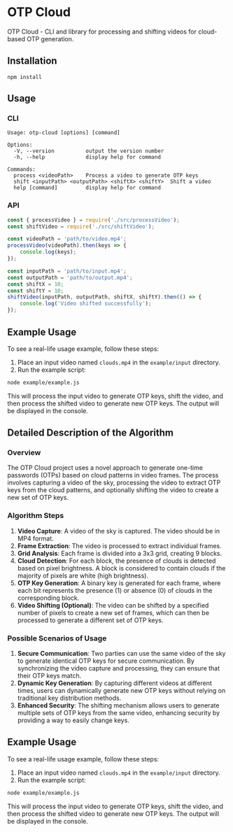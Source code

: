 
# OTP Cloud

OTP Cloud - CLI and library for processing and shifting videos for cloud-based OTP generation.

## Installation

```
npm install
```

## Usage

### CLI

```
Usage: otp-cloud [options] [command]

Options:
  -V, --version          output the version number
  -h, --help             display help for command

Commands:
  process <videoPath>    Process a video to generate OTP keys
  shift <inputPath> <outputPath> <shiftX> <shiftY>  Shift a video
  help [command]         display help for command
```

### API

```javascript
const { processVideo } = require('./src/processVideo');
const shiftVideo = require('./src/shiftVideo');

const videoPath = 'path/to/video.mp4';
processVideo(videoPath).then(keys => {
    console.log(keys);
});

const inputPath = 'path/to/input.mp4';
const outputPath = 'path/to/output.mp4';
const shiftX = 10;
const shiftY = 10;
shiftVideo(inputPath, outputPath, shiftX, shiftY).then(() => {
    console.log('Video shifted successfully');
});
```

## Example Usage

To see a real-life usage example, follow these steps:

1. Place an input video named `clouds.mp4` in the `example/input` directory.
2. Run the example script:

```sh
node example/example.js
```

This will process the input video to generate OTP keys, shift the video, and then process the shifted video to generate new OTP keys. The output will be displayed in the console.

## Detailed Description of the Algorithm

### Overview

The OTP Cloud project uses a novel approach to generate one-time passwords (OTPs) based on cloud patterns in video frames. The process involves capturing a video of the sky, processing the video to extract OTP keys from the cloud patterns, and optionally shifting the video to create a new set of OTP keys.

### Algorithm Steps

1. **Video Capture**: A video of the sky is captured. The video should be in MP4 format.
2. **Frame Extraction**: The video is processed to extract individual frames.
3. **Grid Analysis**: Each frame is divided into a 3x3 grid, creating 9 blocks.
4. **Cloud Detection**: For each block, the presence of clouds is detected based on pixel brightness. A block is considered to contain clouds if the majority of pixels are white (high brightness).
5. **OTP Key Generation**: A binary key is generated for each frame, where each bit represents the presence (1) or absence (0) of clouds in the corresponding block.
6. **Video Shifting (Optional)**: The video can be shifted by a specified number of pixels to create a new set of frames, which can then be processed to generate a different set of OTP keys.

### Possible Scenarios of Usage

1. **Secure Communication**: Two parties can use the same video of the sky to generate identical OTP keys for secure communication. By synchronizing the video capture and processing, they can ensure that their OTP keys match.
2. **Dynamic Key Generation**: By capturing different videos at different times, users can dynamically generate new OTP keys without relying on traditional key distribution methods.
3. **Enhanced Security**: The shifting mechanism allows users to generate multiple sets of OTP keys from the same video, enhancing security by providing a way to easily change keys.

## Example Usage

To see a real-life usage example, follow these steps:

1. Place an input video named `clouds.mp4` in the `example/input` directory.
2. Run the example script:

```sh
node example/example.js
```

This will process the input video to generate OTP keys, shift the video, and then process the shifted video to generate new OTP keys. The output will be displayed in the console.
